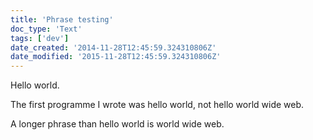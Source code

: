 ```yaml
---
title: 'Phrase testing'
doc_type: 'Text'
tags: ['dev']
date_created: '2014-11-28T12:45:59.324310806Z'
date_modified: '2015-11-28T12:45:59.324310806Z'
---
```


Hello world.

The first programme I wrote was hello world, not hello world wide web.

A longer phrase than hello world is world wide web.
